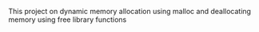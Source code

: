 This project on dynamic memory allocation using malloc and 
deallocating memory using free library functions
